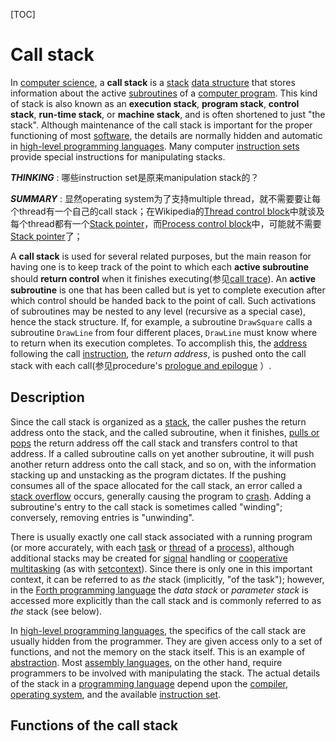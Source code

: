 [TOC]

# Call stack

In [computer science](https://en.wikipedia.org/wiki/Computer_science), a **call stack** is a [stack](https://en.wikipedia.org/wiki/Stack_(abstract_data_type)) [data structure](https://en.wikipedia.org/wiki/Data_structure) that stores information about the active [subroutines](https://en.wikipedia.org/wiki/Subroutine) of a [computer program](https://en.wikipedia.org/wiki/Computer_program). This kind of stack is also known as an **execution stack**, **program stack**, **control stack**, **run-time stack**, or **machine stack**, and is often shortened to just "the stack". Although maintenance of the call stack is important for the proper functioning of most [software](https://en.wikipedia.org/wiki/Software), the details are normally hidden and automatic in [high-level programming languages](https://en.wikipedia.org/wiki/High-level_programming_language). Many computer [instruction sets](https://en.wikipedia.org/wiki/Instruction_set) provide special instructions for manipulating stacks.

***THINKING*** : 哪些instruction set是原来manipulation stack的？

***SUMMARY*** : 显然operating system为了支持multiple thread，就不需要要让每个thread有一个自己的call stack；在Wikipedia的[Thread control block](https://en.wikipedia.org/wiki/Thread_control_block)中就谈及每个thread都有一个[Stack pointer](https://en.wikipedia.org/wiki/Stack_pointer)，而[Process control block](https://en.wikipedia.org/wiki/Process_control_block)中，可能就不需要[Stack pointer](https://en.wikipedia.org/wiki/Stack_pointer)了；

A **call stack** is used for several related purposes, but the main reason for having one is to keep track of the point to which each **active subroutine** should **return control** when it finishes executing(参见[call trace](https://en.wikipedia.org/wiki/Subroutine#Advantages)). An **active subroutine** is one that has been called but is yet to complete execution after which control should be handed back to the point of call. Such activations of subroutines may be nested to any level (recursive as a special case), hence the stack structure. If, for example, a subroutine `DrawSquare` calls a subroutine `DrawLine` from four different places, `DrawLine` must know where to return when its execution completes. To accomplish this, the [address](https://en.wikipedia.org/wiki/Memory_address) following the call [instruction](https://en.wikipedia.org/wiki/Instruction_(computer_science)), the *return address*, is pushed onto the call stack with each call(参见procedure's [prologue and epilogue](https://en.wikipedia.org/wiki/Function_prologue) ）.

## Description

Since the call stack is organized as a [stack](https://en.wikipedia.org/wiki/Stack_(abstract_data_type)), the caller pushes the return address onto the stack, and the called subroutine, when it finishes, [pulls or pops](https://en.wikipedia.org/wiki/Pop_(computer_programming)) the return address off the call stack and transfers control to that address. If a called subroutine calls on yet another subroutine, it will push another return address onto the call stack, and so on, with the information stacking up and unstacking as the program dictates. If the pushing consumes all of the space allocated for the call stack, an error called a [stack overflow](https://en.wikipedia.org/wiki/Stack_overflow) occurs, generally causing the program to [crash](https://en.wikipedia.org/wiki/Crash_(computing)). Adding a subroutine's entry to the call stack is sometimes called "winding"; conversely, removing entries is "unwinding".

There is usually exactly one call stack associated with a running program (or more accurately, with each [task](https://en.wikipedia.org/wiki/Task_(computers)) or [thread](https://en.wikipedia.org/wiki/Thread_(computer_science)) of a [process](https://en.wikipedia.org/wiki/Process_(computing))), although additional stacks may be created for [signal](https://en.wikipedia.org/wiki/Signal_(computing)) handling or [cooperative multitasking](https://en.wikipedia.org/wiki/Cooperative_multitasking) (as with [setcontext](https://en.wikipedia.org/wiki/Setcontext)). Since there is only one in this important context, it can be referred to as *the* stack (implicitly, "of the task"); however, in the [Forth programming language](https://en.wikipedia.org/wiki/Forth_programming_language) the *data stack* or *parameter stack* is accessed more explicitly than the call stack and is commonly referred to as *the* stack (see below).

In [high-level programming languages](https://en.wikipedia.org/wiki/High-level_programming_language), the specifics of the call stack are usually hidden from the programmer. They are given access only to a set of functions, and not the memory on the stack itself. This is an example of [abstraction](https://en.wikipedia.org/wiki/Abstraction_(computer_science)). Most [assembly languages](https://en.wikipedia.org/wiki/Assembly_language), on the other hand, require programmers to be involved with manipulating the stack. The actual details of the stack in a [programming language](https://en.wikipedia.org/wiki/Programming_language) depend upon the [compiler](https://en.wikipedia.org/wiki/Compiler), [operating system](https://en.wikipedia.org/wiki/Operating_system), and the available [instruction set](https://en.wikipedia.org/wiki/Instruction_set).

## Functions of the call stack

